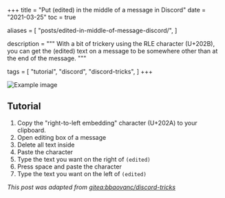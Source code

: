 +++
title = "Put (edited) in the middle of a message in Discord"
date = "2021-03-25"
toc = true

aliases = [
  "posts/edited-in-middle-of-message-discord/",
]

description = """
With a bit of trickery using the RLE character (U+202B), you can get the
(edited) text on a message to be somewhere other than at the end of the message.
"""

tags = [
  "tutorial",
  "discord",
  "discord-tricks",
]
+++

![Example image](edited-in-middle-of-message.webp)

## Tutorial

1. Copy the "right-to-left embedding" character (U+202A) to your clipboard.
2. Open editing box of a message
3. Delete all text inside
4. Paste the character
5. Type the text you want on the right of `(edited)`
6. Press space and paste the character
7. Type the text you want on the left of `(edited)`

*This post was adapted from [gitea:bbaovanc/discord-tricks][1]*

[1]: https://git.bbaovanc.com/bbaovanc/discord-tricks
